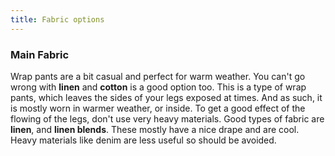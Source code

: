```yaml
---
title: Fabric options
---
```


### Main Fabric

Wrap pants are a bit casual and perfect for warm weather. You can't go wrong with **linen** and **cotton** is a good option too. This is a type of wrap pants, which leaves the sides of your legs exposed at times. And as such, it is mostly worn in warmer weather, or inside. To get a good effect of the flowing of the legs, don't use very heavy materials. Good types of fabric are **linen**, and **linen blends**. These mostly have a nice drape and are cool. Heavy materials like denim are less useful so should be avoided.
